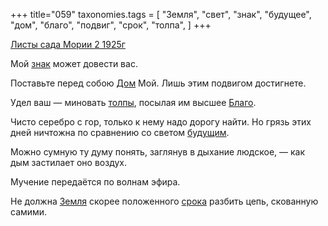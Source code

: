 +++
title="059"
taxonomies.tags = [
 "Земля",
 "свет",
 "знак",
 "будущее",
 "дом",
 "благо",
 "подвиг",
 "срок",
 "толпа",
]
+++

[Листы сада Мории 2 1925г](/agni/1925)

Мой [знак](/tags/знак) может довести вас.   

Поставьте перед собою [Дом](/tags/дом) Мой. Лишь этим подвигом достигнете.   

Удел ваш — миновать [толпы](/tags/толпа), посылая им высшее [Благо](/tags/благо).   

Чисто серебро с гор, только к нему надо дорогу найти. Но грязь этих дней ничтожна по сравнению со светом [будущим](/tags/будущее).   

Можно сумную ту думу понять, заглянув в дыхание людское, — как дым застилает оно воздух.   

Мучение передаётся по волнам эфира.   

Не должна [Земля](/tags/Земля) скорее положенного [срока](/tags/срок) разбить цепь, скованную самими.   


